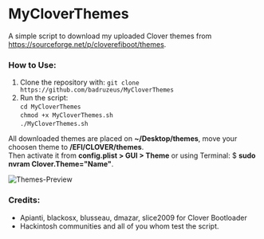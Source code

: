 # MyCloverThemes
A simple script to download my uploaded Clover themes from https://sourceforge.net/p/cloverefiboot/themes.

### How to Use:
1. Clone the repository with: `git clone https://github.com/badruzeus/MyCloverThemes`
2. Run the script:
<br>`cd MyCloverThemes`
<br>`chmod +x MyCloverThemes.sh`
<br>`./MyCloverThemes.sh`

All downloaded themes are placed on <b>~/Desktop/themes</b>, move your choosen theme to <b>/EFI/CLOVER/themes</b>.
<br>Then activate it from <b>config.plist > GUI > Theme</b> or using Terminal: $ <b>sudo nvram Clover.Theme="Name"</b>.

![Themes-Preview](https://github.com/badruzeus/MyCloverThemes/raw/master/Themes-Preview.png)

### Credits:
- Apianti, blackosx, blusseau, dmazar, slice2009 for Clover Bootloader
- Hackintosh communities and all of you whom test the script.
